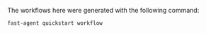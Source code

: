The workflows here were generated with the following command:

```bash
fast-agent quickstart workflow
```
